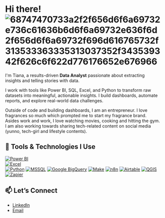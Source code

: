 # Hi there! ![68747470733a2f2f656d6f6a69732e736c61636b6d6f6a69732e636f6d2f656d6f6a69732f696d616765732f313533363335313037352f343539342f626c6f622d776176652e676966](https://github.com/user-attachments/assets/85205975-e8a9-4dbd-84df-17a2aec91739)

I'm Tiana, a results-driven **Data Analyst** passionate about extracting insights and telling stories with data.  

I work with tools like Power BI, SQL, Excel, and Python to transform raw datasets into meaningful, actionable insights. I build dashboards, automate reports, and explore real-world data challenges.

Outside of code and building dashboards, I am an entrepreneur. I love fragrances so much which prompted me to start my fragrance brand. Asides work and work, I love watching movies, cooking and hitting the gym. I am also working towards sharing tech-related content on social media (yunno, tech-girl and lifestyle contents).

## 🚀 Tools & Technologies I Use
[![Power BI](https://img.shields.io/badge/Power%20BI-F2C811?style=for-the-badge&logo=powerbi&logoColor=black)](https://powerbi.microsoft.com/)  
[![Excel](https://img.shields.io/badge/Excel-217346?style=for-the-badge&logo=microsoft-excel&logoColor=white)](https://www.microsoft.com/en/microsoft-365/excel)  
[![Python](https://img.shields.io/badge/Python-3776AB?style=for-the-badge&logo=python&logoColor=white)](https://www.python.org/)
[![MSSQL](https://img.shields.io/badge/MSSQL-CC2927?style=for-the-badge&logo=microsoftsqlserver&logoColor=white)](https://learn.microsoft.com/en-us/sql/t-sql/language-elements/transact-sql-syntax-elements-transact-sql)
[![Google BigQuery](https://img.shields.io/badge/Google%20BigQuery-4285F4?style=for-the-badge&logo=googlebigquery&logoColor=white)](https://cloud.google.com/bigquery/docs/reference/standard-sql/query-syntax)
[![Make](https://img.shields.io/badge/Make-1CC4CA?style=for-the-badge&logo=make&logoColor=white)](https://www.make.com/)
[![n8n](https://img.shields.io/badge/n8n-6C1FD6?style=for-the-badge&logo=n8n&logoColor=white)](https://n8n.io/)
[![Airtable](https://img.shields.io/badge/Airtable-18BFFF?style=for-the-badge&logo=airtable&logoColor=white)](https://www.airtable.com/)
[![QGIS](https://img.shields.io/badge/QGIS-589632?style=for-the-badge&logo=qgis&logoColor=white)](https://www.qgis.org/)
[![Zapier](https://img.shields.io/badge/Zapier-FF4A00?style=for-the-badge&logo=zapier&logoColor=white)](https://zapier.com/)
## 📫 Let’s Connect
- [LinkedIn](https://www.linkedin.com/in/c-samuel)
- [Email](christianasamuel0221@gmail.com)

